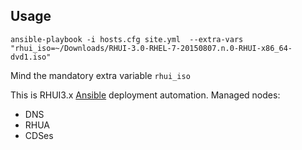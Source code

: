 Usage
--------

```
ansible-playbook -i hosts.cfg site.yml  --extra-vars "rhui_iso=~/Downloads/RHUI-3.0-RHEL-7-20150807.n.0-RHUI-x86_64-dvd1.iso"
```
Mind the mandatory extra variable `rhui_iso`

This is RHUI3.x [Ansible](www.ansible.com) deployment automation.
Managed nodes:
- DNS
- RHUA
- CDSes
